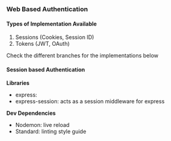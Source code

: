 ### Web Based Authentication
#### Types of Implementation Available
1. Sessions (Cookies, Session ID)
2. Tokens (JWT, OAuth)

Check the different branches for the implementations below

#### Session based Authentication
**Libraries**
- express:
- express-session: acts as a session middleware for express

**Dev Dependencies**
- Nodemon: live reload
- Standard: linting style guide